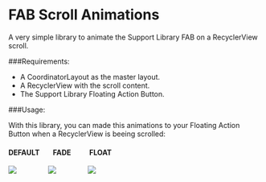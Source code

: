 # FAB Scroll Animations
A very simple library to animate the Support Library FAB on a RecyclerView scroll.

###Requirements:

* A CoordinatorLayout as the master layout.
* A RecyclerView with the scroll content.
* The Support Library Floating Action Button.

###Usage:

With this library, you can made this animations to your Floating Action Button when a RecyclerView is beeing scrolled:

#### DEFAULT        FADE           FLOAT

![](http://i.imgur.com/qps7rJU.gif)                ![](http://i.imgur.com/eBi91N9.gif)                ![](http://i.imgur.com/jyKygPS.gif)
